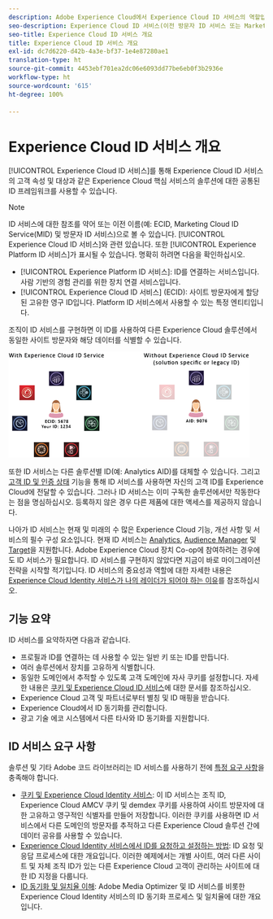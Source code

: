 ```yaml
---
description: Adobe Experience Cloud에서 Experience Cloud ID 서비스의 역할입니다.
seo-description: Experience Cloud ID 서비스(이전 방문자 ID 서비스 또는 Marketing Cloud ID 서비스)를 사용하면 고객 특성 및 대상과 같은 Experience Cloud 서비스에 대한 공통 ID 프레임워크를 사용할 수 있습니다.
seo-title: Experience Cloud ID 서비스 개요
title: Experience Cloud ID 서비스 개요
exl-id: dc7d6220-d42b-4a3e-bf37-1e4e87280ae1
translation-type: ht
source-git-commit: 4453ebf701ea2dc06e6093dd77be6eb0f3b2936e
workflow-type: ht
source-wordcount: '615'
ht-degree: 100%

---
```


# Experience Cloud ID 서비스 개요

[!UICONTROL Experience Cloud ID 서비스]를 통해 Experience Cloud ID 서비스의 고객 속성 및 대상과 같은 Experience Cloud 핵심 서비스의 솔루션에 대한 공통된 ID 프레임워크를 사용할 수 있습니다.

>[!NOTE]
>
> ID 서비스에 대한 참조를 약어 또는 이전 이름(예: ECID, Marketing Cloud ID Service(MID) 및 방문자 ID 서비스)으로 볼 수 있습니다. [!UICONTROL Experience Cloud ID 서비스]와 관련 있습니다. 또한 [!UICONTROL Experience Platform ID 서비스]가 표시될 수 있습니다. 명확히 하려면 다음을 확인하십시오.

* [!UICONTROL Experience Platform ID 서비스]: ID를 연결하는 서비스입니다. 사람 기반의 경험 관리를 위한 장치 연결 서비스입니다.
* [!UICONTROL Experience Cloud ID 서비스] (ECID): 사이트 방문자에게 할당된 고유한 영구 ID입니다. Platform ID 서비스에서 사용할 수 있는 특정 엔티티입니다.

조직이 ID 서비스를 구현하면 이 ID를 사용하여 다른 Experience Cloud 솔루션에서 동일한 사이트 방문자와 해당 데이터를 식별할 수 있습니다.

![](assets/ecid-new.png)

또한 ID 서비스는 다른 솔루션별 ID(예: Analytics AID)를 대체할 수 있습니다. 그리고 [고객 ID 및 인증 상태](/help/reference/authenticated-state.md) 기능을 통해 ID 서비스를 사용하면 자신의 고객 ID를 Experience Cloud에 전달할 수 있습니다. 그러나 ID 서비스는 이미 구독한 솔루션에서만 작동한다는 점을 명심하십시오. 등록하지 않은 경우 다른 제품에 대한 액세스를 제공하지 않습니다.

나아가 ID 서비스는 현재 및 미래의 수 많은 Experience Cloud 기능, 개선 사항 및 서비스의 필수 구성 요소입니다. 현재 ID 서비스는 [Analytics](http://www.adobe.com/kr/marketing-cloud/web-analytics.html), [Audience Manager](http://www.adobe.com/kr/marketing-cloud/data-management-platform.html) 및 [Target](http://www.adobe.com/kr/marketing-cloud/testing-targeting.html)을 지원합니다. Adobe Experience Cloud 장치 Co-op에 참여하려는 경우에도 ID 서비스가 필요합니다. ID 서비스를 구현하지 않았다면 지금이 바로 마이그레이션 전략을 시작할 적기입니다. ID 서비스의 중요성과 역할에 대한 자세한 내용은 [Experience Cloud Identity 서비스가 나의 레이더가 되어야 하는 이유](http://blogs.adobe.com/digitalmarketing/analytics/why-new-adobe-marketing-cloud-id-service-should-be-on-your-radar/)를 참조하십시오.

## 기능 요약

ID 서비스를 요약하자면 다음과 같습니다.

* 프로필과 ID를 연결하는 데 사용할 수 있는 일반 키 또는 ID를 만듭니다.
* 여러 솔루션에서 장치를 고유하게 식별합니다.
* 동일한 도메인에서 추적할 수 있도록 고객 도메인에 자사 쿠키를 설정합니다. 자세한 내용은 [쿠키 및 Experience Cloud ID 서비스](https://docs.adobe.com/content/help/ko-KR/id-service/using/intro/cookies.html)에 대한 문서를 참조하십시오.
* Experience Cloud 고객 및 파트너로부터 별칭 및 ID 매핑을 받습니다.
* Experience Cloud에서 ID 동기화를 관리합니다.
* 광고 기술 에코 시스템에서 다른 타사와 ID 동기화를 지원합니다.

## ID 서비스 요구 사항

솔루션 및 기타 Adobe 코드 라이브러리는 ID 서비스를 사용하기 전에 [특정 요구 사항](/help/reference/requirements.md)을 충족해야 합니다.

* [쿠키 및 Experience Cloud Identity 서비스](cookies.md): 이 ID 서비스는 조직 ID, Experience Cloud AMCV 쿠키 및 demdex 쿠키를 사용하여 사이트 방문자에 대한 고유하고 영구적인 식별자를 만들어 저장합니다. 이러한 쿠키를 사용하면 ID 서비스에서 다른 도메인의 방문자를 추적하고 다른 Experience Cloud 솔루션 간에 데이터 공유를 사용할 수 있습니다.
* [Experience Cloud Identity 서비스에서 ID를 요청하고 설정하는 방법](id-request.md): ID 요청 및 응답 프로세스에 대한 개요입니다. 이러한 예제에서는 개별 사이트, 여러 다른 사이트 및 자체 조직 ID가 있는 다른 Experience Cloud 고객이 관리하는 사이트에 대한 ID 지정을 다룹니다.
* [ID 동기화 및 일치율 이해](match-rates.md): Adobe Media Optimizer 및 ID 서비스를 비롯한 Experience Cloud Identity 서비스의 ID 동기화 프로세스 및 일치율에 대한 개요입니다.
